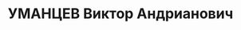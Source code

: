 ---
title: УМАНЦЕВ Виктор Андрианович
description: "1899, Харківська обл., с. Хрущова Микитівка Валківського р-ну, українець,\
  \ освіта вища, прож.: м. Краснодон, головний інженер тресту «Краснодонвугілля» \n\
  \  Військовою колегією Верховного суду СРСР 3 грудня 1937 р. засуджений до розстрілу.\
  \ Страчений 3 грудня 1937 р. \n  Реабілітований у 1957 р."
---